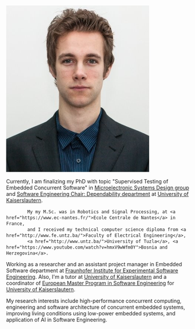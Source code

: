 


    
<div id="bio_wrapper">
    <div id="bio_photo">
        <img src="img/JasminJahicProfile.png" alt="Jasmin Jahic profile photo" title="me"/>        
    </div>
    <div id="bio_basic_info">
<p> Currently, I am finalizing my PhD with topic "Supervised Testing of Embedded Concurrent Software" in 
            <a href="https://ems.eit.uni-kl.de/en/staff/jasmin-jahic/">Microelectronic Systems Design group</a> 
            and <a href="http://agse3.informatik.uni-kl.de/"> Software Engineering Chair: Dependability department</a> at 
            <a href="https://www.uni-kl.de/en/">University of Kaiserslautern</a>.

            My my M.Sc. was in Robotics and Signal Processing, at <a href="https://www.ec-nantes.fr/">Ecole Centrale de Nantes</a> in France, 
            and I received my technical computer science diploma from <a href="http://www.fe.untz.ba/">Faculty of Electrical Engineering</a>, 
            <a href="http://www.untz.ba/">University of Tuzla</a>, <a href="https://www.youtube.com/watch?v=hmxV9wWfm0Y">Bosnia and Herzegovina</a>.
</p>
        <p>
            Working as a researcher and an assistant project manager in Embedded Software department at <a href="https://www.iese.fraunhofer.de/"> Fraunhofer Institute for Experimental Software Engineering</a>. 
            Also, I'm a tutor at <a href="https://www.uni-kl.de/en/">University of Kaiserslautern</a> and a coordinator of <a href="http://em-se.eu/">European Master Program in Software Engineering</a> for <a href="https://www.uni-kl.de/en/">University of Kaiserslautern</a>.
        </p>  
        <p>
                My research interests include high-performance concurrent computing, engineering and software architecture of concurrent embedded systems, 
                improving living conditions using low-power embedded systems, and application of AI in Software Engineering.
        </p>      
    </div>
</div>


